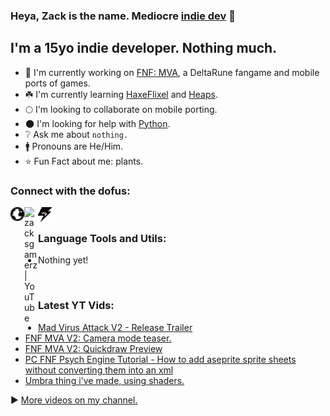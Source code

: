 ### Heya, Zack is the name. Mediocre [indie dev][PBSlink] 👋

## I'm a 15yo indie developer. Nothing much.
- 📑 I'm currently working on [FNF: MVA][MVAgj], a DeltaRune fangame and mobile ports of games.
- ☘️ I'm currently learning [HaxeFlixel][haxeflLink] and [Heaps][heapslink].
- 🌕 I'm looking to collaborate on mobile porting.
- 🌑 I'm looking for help with [Python][PythonLink].
- ❔ Ask me about `nothing.`
- 🚹 Pronouns are He/Him.
- ⭐ Fun Fact about me: plants.

### Connect with the dofus:

[<img align="left" alt="codeSTACKr.com" width="22px" src="https://raw.githubusercontent.com/iconic/open-iconic/master/svg/globe.svg" />][website]
[<img align="left" alt="zacksgamerz | YouTube" width="22px" src="https://cdn.jsdelivr.net/npm/simple-icons@v3/icons/youtube.svg" />][ytlink]
[<img align="left" alt="zacksgamerz | GameJolt" width="22px" src="https://github.com/zacksgamerz/zacksgamerz/raw/main/art/Daco_5773133.svg" />][GJlink]
<!--[<img align="left" alt="codeSTACKr | Twitter" width="22px" src="https://cdn.jsdelivr.net/npm/simple-icons@v3/icons/twitter.svg" />][twitter]
[<img align="left" alt="codeSTACKr | LinkedIn" width="22px" src="https://cdn.jsdelivr.net/npm/simple-icons@v3/icons/linkedin.svg" />][linkedin]
[<img align="left" alt="codeSTACKr | Instagram" width="22px" src="https://cdn.jsdelivr.net/npm/simple-icons@v3/icons/instagram.svg" />][instagram]-->

<br />

### Language Tools and Utils:

- Nothing yet!

<br />

### Latest YT Vids:

<!-- YOUTUBE:START -->
- [Mad Virus Attack V2 - Release Trailer](https://www.youtube.com/watch?v=d43m-MMBC8E)
- [FNF MVA V2: Camera mode teaser.](https://www.youtube.com/watch?v=NWvsfJXpGm8)
- [FNF MVA V2: Quickdraw Preview](https://www.youtube.com/watch?v=9tZVAZX_X1I)
- [PC FNF Psych Engine Tutorial - How to add aseprite sprite sheets without converting them into an xml](https://www.youtube.com/watch?v=EVfaRs5Y4lc)
- [Umbra thing i&#39;ve made, using shaders.](https://www.youtube.com/watch?v=SlIKF8BlqRw)
<!-- YOUTUBE:END -->

▶️ [More videos on my channel.][ytlink]

<br />
<br />

[PythonLink]: https://github.com/python
[heapslink]: https://heaps.io/
[haxeflLink]: https://github.com/HaxeFlixel/flixel
[MVAgj]: https://gamejolt.com/games/madvirusattack/643489
[website]: https://dev.to/zacksgamerz
[GJlink]: https://gamejolt.com/@zacksgamerz
[PBSlink]: https://gamejolt.com/@PowerRoomStudio
[course]: http://vsCodeHero.com
[twitter]: https://twitter.com/codeSTACKr
[ytlink]: https://youtube.com/channel/UCbWNOpUvvruwi3pbYVC_yWQ
[instagram]: https://instagram.com/codeSTACKr
[linkedin]: https://linkedin.com/in/codeSTACKr
[webdevplaylist]: https://www.youtube.com/playlist?list=PLkwxH9e_vrAJ0WbEsFA9W3I1W-g_BTsbt
[jsplaylist]: https://www.youtube.com/playlist?list=PLkwxH9e_vrALRJKu7wfXby3MKeflhTu6B
[cssplaylist]: https://www.youtube.com/playlist?list=PLkwxH9e_vrALSdvZuEh6gqQdmDoDIoqz4
[reactplaylist]: https://www.youtube.com/playlist?list=PLkwxH9e_vrAK4TdffpxKY3QGyHCpxFcQ0


<!--
**zacksgamerz/zacksgamerz** is a ✨ _special_ ✨ repository because its `README.md` (this file) appears on your GitHub profile.

Here are some ideas to get you started:

- 🔭 I’m currently working on ...
- 🌱 I’m currently learning ...
- 👯 I’m looking to collaborate on ...
- 🤔 I’m looking for help with ...
- 💬 Ask me about ...
- 📫 How to reach me: ...
- 😄 Pronouns: ...
- ⚡ Fun fact: ...
-->
